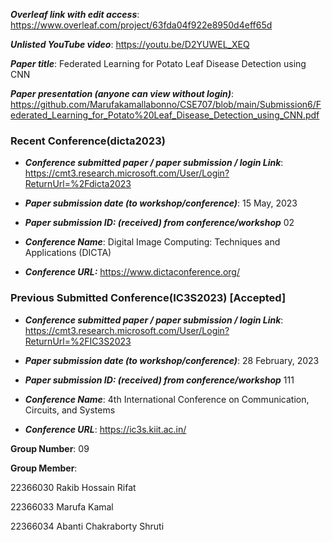 
***Overleaf link with edit access***:
https://www.overleaf.com/project/63fda04f922e8950d4eff65d

***Unlisted YouTube video***:
https://youtu.be/D2YUWEL_XEQ

***Paper title***:
Federated Learning for Potato Leaf Disease Detection using CNN

***Paper presentation (anyone can view without login)***:
https://github.com/Marufakamallabonno/CSE707/blob/main/Submission6/Federated_Learning_for_Potato%20Leaf_Disease_Detection_using_CNN.pdf

### Recent Conference(dicta2023) 

- ***Conference submitted paper / paper submission / login Link***:
https://cmt3.research.microsoft.com/User/Login?ReturnUrl=%2Fdicta2023

- ***Paper submission date (to workshop/conference)***:
15 May, 2023

- ***Paper submission ID: (received) from conference/workshop***
02

- ***Conference Name***:
Digital Image Computing: Techniques and Applications (DICTA)

- ***Conference URL:***
https://www.dictaconference.org/

### Previous Submitted Conference(IC3S2023) [Accepted]

- ***Conference submitted paper / paper submission / login Link***:
https://cmt3.research.microsoft.com/User/Login?ReturnUrl=%2FIC3S2023

- ***Paper submission date (to workshop/conference)***:
28 February, 2023

- ***Paper submission ID: (received) from conference/workshop***
111

- ***Conference Name***:
4th International Conference on Communication, Circuits, and Systems

- ***Conference URL***:
https://ic3s.kiit.ac.in/


**Group Number**:
09

**Group Member**: 

22366030  Rakib Hossain Rifat

22366033  Marufa Kamal

22366034  Abanti Chakraborty Shruti
